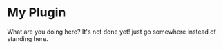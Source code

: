 # My Plugin

What are you doing here? It's not done yet! just go somewhere instead of standing here.
